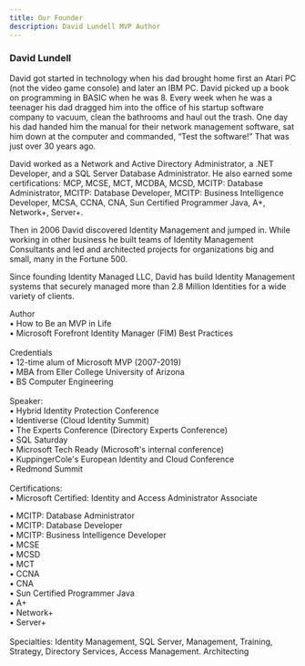 ```yaml
---
title: Our Founder
description: David Lundell MVP Author
---
```

### David Lundell

David got started in technology when his dad brought home first an Atari PC (not the video game console) and later an IBM PC. David picked up a book on programming in BASIC when he was 8. Every week when he was a teenager his dad dragged him into the office of his startup software company to vacuum, clean the bathrooms and haul out the trash. One day his dad handed him the manual for their network management software, sat him down at the computer and commanded, “Test the software!” That was just over 30 years ago.

David worked as a Network and Active Directory Administrator, a .NET Developer, and a SQL Server Database Administrator. He also earned some certifications: MCP, MCSE, MCT, MCDBA, MCSD, MCITP: Database Administrator, MCITP: Database Developer, MCITP: Business Intelligence Developer,  MCSA,  CCNA, CNA, Sun Certified Programmer Java, A+, Network+, Server+.

Then in 2006 David discovered Identity Management and jumped in. While working in other business he built teams of Identity Management Consultants and led and architected projects for organizations big and small, many in the Fortune 500.

Since founding Identity Managed LLC, David has build Identity Management systems that securely managed more than 2.8 Million Identities for a wide variety of clients.

Author\
• How to Be an MVP in Life\
• Microsoft Forefront Identity Manager (FIM) Best Practices\
\
Credentials\
• 12-time alum of Microsoft MVP (2007-2019)\
• MBA from Eller College University of Arizona\
• BS Computer Engineering\
\
Speaker:\
• Hybrid Identity Protection Conference\
• Identiverse (Cloud Identity Summit)\
• The Experts Conference (Directory Experts Conference)\
• SQL Saturday\
• Microsoft Tech Ready (Microsoft's internal conference)\
• KuppingerCole's European Identity and Cloud Conference\
• Redmond Summit\
\
Certifications:\
• Microsoft Certified: Identity and Access Administrator Associate

• MCITP: Database Administrator\
• MCITP: Database Developer\
• MCITP: Business Intelligence Developer\
• MCSE\
• MCSD\
• MCT\
• CCNA\
• CNA\
• Sun Certified Programmer Java\
• A+\
• Network+\
• Server+\
\
Specialties: Identity Management, SQL Server, Management, Training, Strategy, Directory Services, Access Management. Architecting